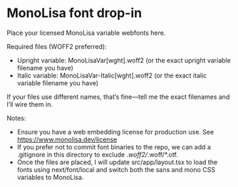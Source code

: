 # MonoLisa font drop-in

Place your licensed MonoLisa variable webfonts here.

Required files (WOFF2 preferred):
- Upright variable: MonoLisaVar[wght].woff2 (or the exact upright variable filename you have)
- Italic variable: MonoLisaVar-Italic[wght].woff2 (or the exact italic variable filename you have)

If your files use different names, that’s fine—tell me the exact filenames and I’ll wire them in.

Notes:
- Ensure you have a web embedding license for production use. See https://www.monolisa.dev/license
- If you prefer not to commit font binaries to the repo, we can add a .gitignore in this directory to exclude *.woff2/*.woff/*.otf.
- Once the files are placed, I will update src/app/layout.tsx to load the fonts using next/font/local and switch both the sans and mono CSS variables to MonoLisa.

